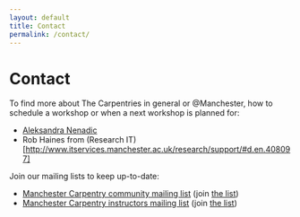 ```yaml
---
layout: default
title: Contact
permalink: /contact/
---
```


# Contact

To find more about The Carpentries in general or @Manchester, how to schedule a workshop or when a next workshop is planned for:

- [Aleksandra Nenadic](mailto:a.nenadic@manchester.ac.uk)
- Rob Haines from (Research IT)[http://www.itservices.manchester.ac.uk/research/support/#d.en.408097]

Join our mailing lists to keep up-to-date:

- [Manchester Carpentry community mailing list](mailto:carpentries@listserv.manchester.ac.uk) (join [the list](http://listserv.manchester.ac.uk/cgi-bin/wa?A0=carpentries))
- [Manchester Carpentry instructors mailing list](mailto:carpentryinstructors@listserv.manchester.ac.uk) (join [the list](https://listserv.manchester.ac.uk/cgi-bin/wa?SUBED1=carpentryinstructors&A=1))

